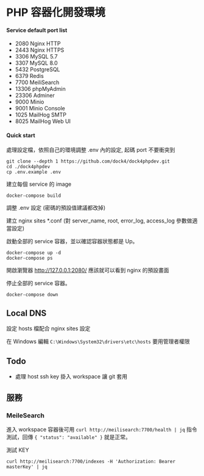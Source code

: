 # PHP 容器化開發環境

#### Service default port list

- 2080 Nginx HTTP
- 2443 Nginx HTTPS
- 3306 MySQL 5.7
- 3307 MySQL 8.0
- 5432 PostgreSQL
- 6379 Redis
- 7700 MeiliSearch
- 13306 phpMyAdmin
- 23306 Adminer
- 9000 Minio
- 9001 Minio Console
- 1025 MailHog SMTP
- 8025 MailHog Web UI

#### Quick start

處理設定檔，依照自己的環境調整 .env 內的設定, 起碼 port 不要衝突到

``` shell
git clone --depth 1 https://github.com/dock4/dock4phpdev.git
cd ./dock4phpdev
cp .env.example .env
```

建立每個 service 的 image

``` shell
docker-compose build
```

調整 .env 設定 (密碼的預設值建議都改掉)

建立 nginx sites *.conf (對 server_name, root, error_log, access_log 參數做適當設定)

啟動全部的 service 容器，並以確認容器狀態都是 Up。

``` shell
docker-compose up -d
docker-compose ps
```

開啟瀏覽器 http://127.0.0.1:2080/ 應該就可以看到 nginx 的預設畫面

停止全部的 service 容器。

``` shell
docker-compose down
```

## Local DNS

設定 hosts 檔配合 nginx sites 設定

在 Windows 編輯 `C:\Windows\System32\drivers\etc\hosts` 要用管理者權限


## Todo

- 處理 host ssh key 掛入 workspace 讓 git 套用

## 服務
### MeileSearch

進入 workspace 容器後可用 `curl http://meilisearch:7700/health | jq` 指令測試，回傳 `{ "status": "available" }` 就是正常。

測試 KEY

```shell
curl http://meilisearch:7700/indexes -H 'Authorization: Bearer masterKey' | jq
```
